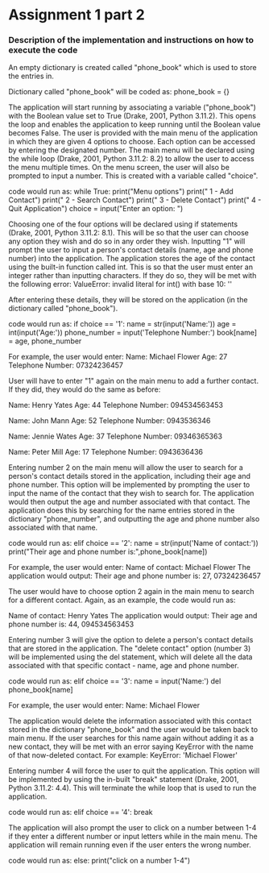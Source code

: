 # Assignment 1 part 2

### Description of the implementation and instructions on how to execute the code

An empty dictionary is created called "phone_book" which is used to
store the entries in.

Dictionary called "phone_book" will be coded as: 
phone_book = {}

The application will start running by associating a variable
("phone_book") with the Boolean value set to True (Drake, 2001, Python
3.11.2). This opens the loop and enables the application to keep running
until the Boolean value becomes False. The user is provided with the
main menu of the application in which they are given 4 options to
choose. Each option can be accessed by entering the designated number.
The main menu will be declared using the while loop (Drake, 2001, Python
3.11.2: 8.2) to allow the user to access the menu multiple times. On the
menu screen, the user will also be prompted to input a number. This is
created with a variable called "choice".

code would run as: 
while True: 
	print("Menu options") 
	print(" 1 - Add Contact") 
	print(" 2 - Search Contact") 
	print(" 3 - Delete Contact")
	print(" 4 - Quit Application") 
	choice = input("Enter an option: ")

Choosing one of the four options will be declared using if statements
(Drake, 2001, Python 3.11.2: 8.1). This will be so that the user can
choose any option they wish and do so in any order they wish. Inputting
"1" will prompt the user to input a person's contact details (name, age
and phone number) into the application. The application stores the age
of the contact using the built-in function called int. This is so that
the user must enter an integer rather than inputting characters. If they
do so, they will be met with the following error: 
ValueError: invalid literal for int() with base 10: ''

After entering these details, they will be stored on the application (in
the dictionary called "phone_book").

code would run as: 
	if choice == '1': 
		name = str(input('Name:'))
		age = int(input('Age:')) 
		phone_number = input('Telephone Number:')
		book[name] = age, phone_number

For example, the user would enter: 
Name: Michael Flower 
Age: 27
Telephone Number: 07324236457

User will have to enter "1" again on the main menu to add a further
contact. If they did, they would do the same as before:

Name: Henry Yates 
Age: 44 
Telephone Number: 094534563453

Name: John Mann 
Age: 52 
Telephone Number: 0943536346

Name: Jennie Wates 
Age: 37 
Telephone Number: 09346365363

Name: Peter Mill 
Age: 17 
Telephone Number: 0943636436

Entering number 2 on the main menu will allow the user to search for a
person's contact details stored in the application, including their age
and phone number. This option will be implemented by prompting the user
to input the name of the contact that they wish to search for. The
application would then output the age and number associated with that
contact. The application does this by searching for the name entries
stored in the dictionary "phone_number", and outputting the age and
phone number also associated with that name.

code would run as: 
elif choice == '2':
	name = str(input('Name of contact:'))
	print("Their age and phone number is:",phone_book[name])

For example, the user would enter: 
Name of contact: Michael Flower 
The application would output: 
Their age and phone number is: 27, 07324236457

The user would have to choose option 2 again in the main menu to search
for a different contact. Again, as an example, the code would run as:

Name of contact: Henry Yates 
The application would output: 
Their age and phone number is: 44, 094534563453

Entering number 3 will give the option to delete a person's contact details that are stored in the application. The "delete contact" option (number 3) will be implemented using the del statement, which will delete all the data associated with that specific contact - name, age and phone number.

code would run as: 
elif choice == '3': 
	name = input('Name:') 
	del phone_book[name]

For example, the user would enter: 
Name: Michael Flower

The application would delete the information associated with this
contact stored in the dictionary "phone_book" and the user would be
taken back to main menu. If the user searches for this name again
without adding it as a new contact, they will be met with an error
saying KeyError with the name of that now-deleted contact. For example:
KeyError: 'Michael Flower'

Entering number 4 will force the user to quit the application. This
option will be implemented by using the in-built "break" statement
(Drake, 2001, Python 3.11.2: 4.4). This will terminate the while loop
that is used to run the application.

code would run as: 
elif choice == '4': 
	break

The application will also prompt the user to click on a number between
1-4 if they enter a different number or input letters while in the main
menu. The application will remain running even if the user enters the
wrong number.

code would run as: 
	else: 
		print("click on a number 1-4")
